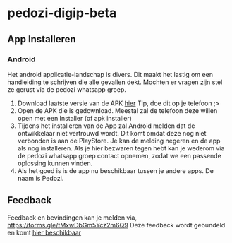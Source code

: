 # pedozi-digip-beta

## App Installeren
### Android
Het android applicatie-landschap is divers. Dit maakt het lastig om een handleiding te schrijven die alle gevallen dekt. Mochten er vragen zijn stel ze gerust via de pedozi whatsapp groep.

1. Download laatste versie van de APK [hier](https://github.com/tlhsmeenk/pedozi-digip-beta/raw/master/releases/BETA-1/Pedozi-BETA-1.apk) Tip, doe dit op je telefoon ;> 
2. Open de APK die is gedownload. Meestal zal de telefoon deze willen open met een Installer (of apk installer)
3. Tijdens het installeren van de App zal Android melden dat de ontwikkelaar niet vertrouwd wordt. Dit komt omdat deze nog niet verbonden is aan de PlayStore. Je kan de melding negeren en de app als nog installeren. Als je hier bezwaren tegen hebt kan je wederom via de pedozi whatsapp groep contact opnemen, zodat we een passende oplossing kunnen vinden.
4. Als het goed is is de app nu beschikbaar tussen je andere apps. De naam is Pedozi.

## Feedback 
Feedback en bevindingen kan je melden via, https://forms.gle/tMxwDbGm5Ycz2m6Q9 Deze feedback wordt gebundeld en komt [hier beschikbaar](https://github.com/tlhsmeenk/pedozi-digip-beta/issues)